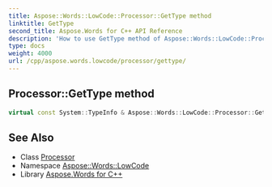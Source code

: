 ```yaml
---
title: Aspose::Words::LowCode::Processor::GetType method
linktitle: GetType
second_title: Aspose.Words for C++ API Reference
description: 'How to use GetType method of Aspose::Words::LowCode::Processor class in C++.'
type: docs
weight: 4000
url: /cpp/aspose.words.lowcode/processor/gettype/
---
```

## Processor::GetType method




```cpp
virtual const System::TypeInfo & Aspose::Words::LowCode::Processor::GetType() const override
```

## See Also

* Class [Processor](../)
* Namespace [Aspose::Words::LowCode](../../)
* Library [Aspose.Words for C++](../../../)
